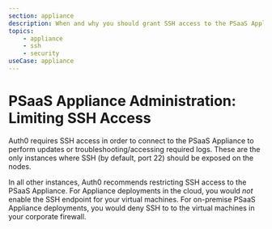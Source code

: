 ```yaml
---
section: appliance
description: When and why you should grant SSH access to the PSaaS Appliance
topics:
    - appliance
    - ssh
    - security
useCase: appliance
---
```


# PSaaS Appliance Administration: Limiting SSH Access

Auth0 requires SSH access in order to connect to the PSaaS Appliance to perform updates or troubleshooting/accessing required logs. These are the only instances where SSH (by default, port 22) should be exposed on the nodes.

In all other instances, Auth0 recommends restricting SSH access to the PSaaS Appliance. For Appliance deployments in the cloud, you would *not* enable the SSH endpoint for your virtual machines. For on-premise PSaaS Appliance deployments, you would deny SSH to to the virtual machines in your corporate firewall.
